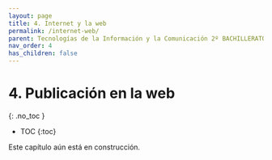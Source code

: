 ```yaml
---
layout: page
title: 4. Internet y la web
permalink: /internet-web/
parent: Tecnologías de la Información y la Comunicación 2º BACHILLERATO
nav_order: 4
has_children: false
---
```


# 4. Publicación en la web
{: .no_toc }

- TOC
{:toc}

Este capítulo aún está en construcción.


